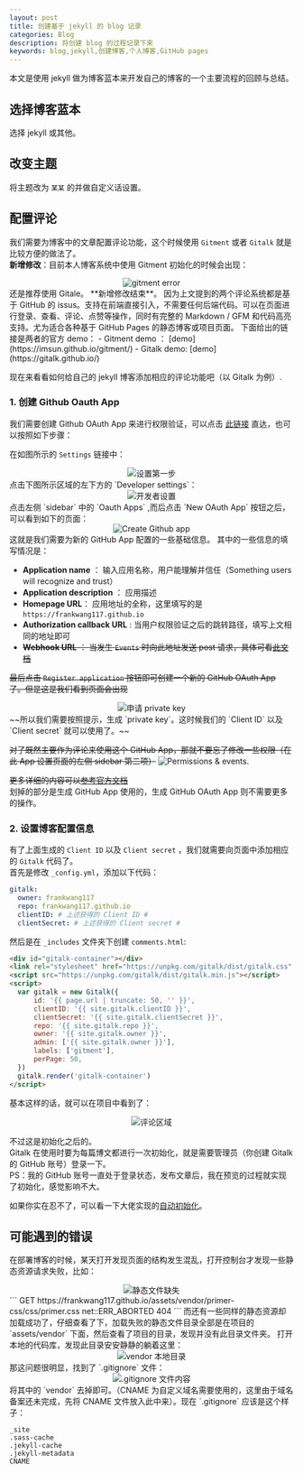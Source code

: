 ```yaml
---
layout: post
title: 创建基于 jekyll 的 blog 记录
categories: Blog
description: 将创建 blog 的过程记录下来
keywords: blog,jekyll,创建博客,个人博客,GitHub pages
---
```


本文是使用 jekyll 做为博客蓝本来开发自己的博客的一个主要流程的回顾与总结。

## 选择博客蓝本

选择 jekyll 或其他。

## 改变主题

将主题改为 `某某` 的并做自定义话设置。

## 配置评论

我们需要为博客中的文章配置评论功能，这个时候使用 `Gitment` 或者 `Gitalk` 就是比较方便的做法了。  
**新增修改**：目前本人博客系统中使用 Gitment 初始化的时候会出现：

<div align="center">
    <img alt="gitment error" src="https://raw.githubusercontent.com/FrankWang117/images/master/jHxmLw.png">
</div>
还是推荐使用 Gitale。
**新增修改结束**。
因为上文提到的两个评论系统都是基于 GitHub 的 issus。支持在前端直接引入，不需要任何后端代码。可以在页面进行登录、查看、评论、点赞等操作，同时有完整的 Markdown / GFM 和代码高亮支持。尤为适合各种基于 GitHub Pages 的静态博客或项目页面。  
下面给出的链接是两者的官方 demo：  
    - Gitment demo ： [demo](https://imsun.github.io/gitment/)
    - Gitalk demo: [demo](https://gitalk.github.io/)

现在来看看如何给自己的 jekyll 博客添加相应的评论功能吧（以 Gitalk 为例）.

### 1. 创建 Github Oauth App

我们需要创建 Github OAuth App 来进行权限验证，可以点击 [此链接](https://github.com/settings/applications/new) 直达，也可以按照如下步骤：

在如图所示的 `Settings` 链接中：

<div align="center">
    <img alt="设置第一步" src="https://raw.githubusercontent.com/FrankWang117/images/master/github-setting.png">
</div>
点击下图所示区域的左下方的 `Developer settings`：  
<div align="center">
    <img alt="开发者设置" src="https://raw.githubusercontent.com/FrankWang117/images/master/D3fiyl.png">
</div>
点击左侧 `sidebar` 中的 `Oauth Apps` ,而后点击 `New OAuth App` 按钮之后，可以看到如下的页面：  
<div align="center">
    <img alt="Create Github app" src="https://raw.githubusercontent.com/FrankWang117/images/master/C4VkcT.png">
</div>
这就是我们需要为新的 GitHub App 配置的一些基础信息。  
其中的一些信息的填写情况是：

- **Application name** ： 输入应用名称，用户能理解并信任（Something users will recognize and trust）
- **Application description** ： 应用描述
- **Homepage URL**： 应用地址的全称，这里填写的是 `https://frankwang117.github.io`
- **Authorization callback URL** : 当用户权限验证之后的跳转路径，填写上文相同的地址即可
- ~~**Webhook URL** ： 当发生 `Events` 时向此地址发送 post 请求，具体可看[此文档](https://github.com/diandianxiyu/PageBlog/blob/master/%E4%BD%BF%E7%94%A8Git%E7%9A%84Webhooks%E8%BF%9B%E8%A1%8C%E6%9C%8D%E5%8A%A1%E5%99%A8%E8%87%AA%E5%8A%A8%E9%83%A8%E7%BD%B2%E4%BB%A3%E7%A0%81.md)~~

~~最后点击 `Register application` 按钮即可创建一个新的 GitHub OAuth App 了。但是这是我们看到页面会出现~~

<div align="center">
<img alt="申请 private key" src="https://raw.githubusercontent.com/FrankWang117/images/master/VhlVHU.png" />
</div>  
~~所以我们需要按照提示，生成 `private key`。这时候我们的 `Client ID` 以及 `Client secret` 就可以使用了。~~

~~对了既然主要作为评论来使用这个 GitHub App，那就不要忘了修改一些权限（在此 App 设置页面的左侧 sidebar 第二项）~~
![Permissions & events](https://raw.githubusercontent.com/FrankWang117/images/master/wFRov1.png).

~~更多详细的内容可以[参考官方文档](https://developer.github.com/apps/building-github-apps/creating-a-github-app/)~~  
划掉的部分是生成 GitHub App 使用的，生成 GitHub OAuth App 则不需要更多的操作。

### 2. 设置博客配置信息

有了上面生成的 `Client ID` 以及 `Client secret` ，我们就需要向页面中添加相应的 `Gitalk` 代码了。  
首先是修改 `_config.yml`，添加以下代码：

```yml
gitalk:
  owner: frankwang117
  repo: frankwang117.github.io
  clientID: # 上述获得的 Client ID #
  clientSecret: # 上述获得的 Client secret #
```

然后是在 `_includes` 文件夹下创建 `comments.html`:

```html
<div id="gitalk-container"></div>
<link rel="stylesheet" href="https://unpkg.com/gitalk/dist/gitalk.css" />
<script src="https://unpkg.com/gitalk/dist/gitalk.min.js"></script>
<script>
  var gitalk = new Gitalk({
      id: '{{ page.url | truncate: 50, '' }}',
      clientID: '{{ site.gitalk.clientID }}',
      clientSecret: '{{ site.gitalk.clientSecret }}',
      repo: '{{ site.gitalk.repo }}',
      owner: '{{ site.gitalk.owner }}',
      admin: ['{{ site.gitalk.owner }}'],
      labels: ['gitment'],
      perPage: 50,
  })
  gitalk.render('gitalk-container')
</script>
```

基本这样的话，就可以在项目中看到了：

<div align="center">
    <img alt="评论区域" src="https://raw.githubusercontent.com/FrankWang117/images/master/VAfCeI.png">
</div>

不过这是初始化之后的。  
Gitalk 在使用时要为每篇博文都进行一次初始化，就是需要管理员（你创建 Gitalk 的 GitHub 账号）登录一下。  
PS：我的 GitHub 账号一直处于登录状态，发布文章后，我在预览的过程就实现了初始化，感觉影响不大。

如果你实在忍不了，可以看一下大佬实现的[自动初始化](https://draveness.me/git-comments-initialize)。

## 可能遇到的错误

在部署博客的时候，某天打开发现页面的结构发生混乱，打开控制台才发现一些静态资源请求失败，比如：

<div align="center">
    <img alt="静态文件缺失" src="https://raw.githubusercontent.com/FrankWang117/images/master/0RTV2u.png">
</div>
``` 
GET https://frankwang117.github.io/assets/vendor/primer-css/css/primer.css net::ERR_ABORTED 404
``` 
而还有一些同样的静态资源却加载成功了，仔细查看了下，加载失败的静态文件目录全部是在项目的 `assets/vendor` 下面，然后查看了项目的目录，发现并没有此目录文件夹。  
打开本地的代码库，发现此目录安安静静的躺着这里：  
<div align="center">
    <img alt="vendor 本地目录" src="https://raw.githubusercontent.com/FrankWang117/images/master/SmoABz.png">
</div>
那这问题很明显，找到了 `.gitignore` 文件：  
<div align="center">
    <img alt=".gitignore 文件内容" src="https://raw.githubusercontent.com/FrankWang117/images/master/YFYnPh.png">
</div>
将其中的 `vendor` 去掉即可。（CNAME 为自定义域名需要使用的，这里由于域名备案还未完成，先将 CNAME 文件放入此中来）。现在 `.gitignore` 应该是这个样子：

```
_site
.sass-cache
.jekyll-cache
.jekyll-metadata
CNAME
```
